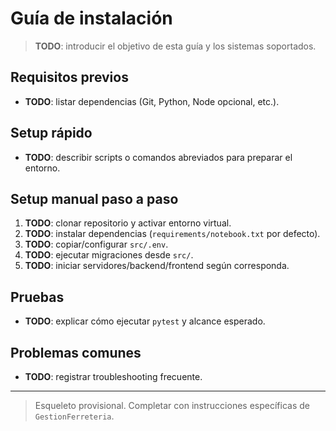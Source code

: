 # Guía de instalación

> **TODO**: introducir el objetivo de esta guía y los sistemas soportados.

## Requisitos previos

- **TODO**: listar dependencias (Git, Python, Node opcional, etc.).

## Setup rápido

- **TODO**: describir scripts o comandos abreviados para preparar el entorno.

## Setup manual paso a paso

1. **TODO**: clonar repositorio y activar entorno virtual.
2. **TODO**: instalar dependencias (`requirements/notebook.txt` por defecto).
3. **TODO**: copiar/configurar `src/.env`.
4. **TODO**: ejecutar migraciones desde `src/`.
5. **TODO**: iniciar servidores/backend/frontend según corresponda.

## Pruebas

- **TODO**: explicar cómo ejecutar `pytest` y alcance esperado.

## Problemas comunes

- **TODO**: registrar troubleshooting frecuente.

---

> Esqueleto provisional. Completar con instrucciones específicas de `GestionFerreteria`.
